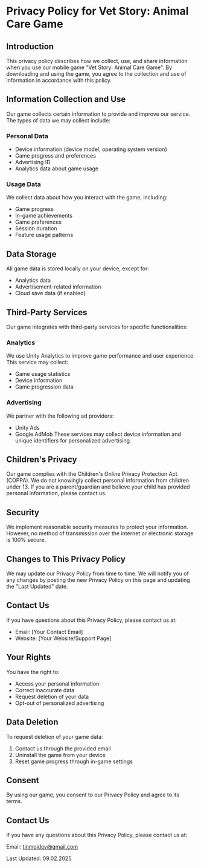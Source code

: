 # Privacy Policy for Vet Story: Animal Care Game

## Introduction
This privacy policy describes how we collect, use, and share information when you use our mobile game "Vet Story: Animal Care Game". By downloading and using the game, you agree to the collection and use of information in accordance with this policy.

## Information Collection and Use
Our game collects certain information to provide and improve our service. The types of data we may collect include:

### Personal Data
- Device information (device model, operating system version)
- Game progress and preferences
- Advertising ID
- Analytics data about game usage

### Usage Data
We collect data about how you interact with the game, including:
- Game progress
- In-game achievements
- Game preferences
- Session duration
- Feature usage patterns

## Data Storage
All game data is stored locally on your device, except for:
- Analytics data
- Advertisement-related information
- Cloud save data (if enabled)

## Third-Party Services
Our game integrates with third-party services for specific functionalities:

### Analytics
We use Unity Analytics to improve game performance and user experience. This service may collect:
- Game usage statistics
- Device information
- Game progression data

### Advertising
We partner with the following ad providers:
- Unity Ads
- Google AdMob
These services may collect device information and unique identifiers for personalized advertising.

## Children's Privacy
Our game complies with the Children's Online Privacy Protection Act (COPPA). We do not knowingly collect personal information from children under 13. If you are a parent/guardian and believe your child has provided personal information, please contact us.

## Security
We implement reasonable security measures to protect your information. However, no method of transmission over the internet or electronic storage is 100% secure.

## Changes to This Privacy Policy
We may update our Privacy Policy from time to time. We will notify you of any changes by posting the new Privacy Policy on this page and updating the "Last Updated" date.

## Contact Us
If you have questions about this Privacy Policy, please contact us at:
- Email: [Your Contact Email]
- Website: [Your Website/Support Page]

## Your Rights
You have the right to:
- Access your personal information
- Correct inaccurate data
- Request deletion of your data
- Opt-out of personalized advertising

## Data Deletion
To request deletion of your game data:
1. Contact us through the provided email
2. Uninstall the game from your device
3. Reset game progress through in-game settings

## Consent
By using our game, you consent to our Privacy Policy and agree to its terms.

## Contact Us
If you have any questions about this Privacy Policy, please contact us at:

Email: tinmoidev@gmail.com

Last Updated: 09.02.2025

